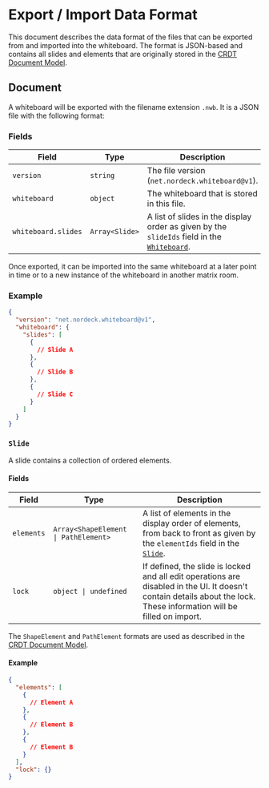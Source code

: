 # Export / Import Data Format

This document describes the data format of the files that can be exported from and imported into the whiteboard.
The format is JSON-based and contains all slides and elements that are originally stored in the [CRDT Document Model][crdt-documents].

## Document

A whiteboard will be exported with the filename extension `.nwb`.
It is a JSON file with the following format:

### Fields

| Field               | Type           | Description                                                                                                                   |
| ------------------- | -------------- | ----------------------------------------------------------------------------------------------------------------------------- |
| `version`           | `string`       | The file version (`net.nordeck.whiteboard@v1`).                                                                               |
| `whiteboard`        | `object`       | The whiteboard that is stored in this file.                                                                                   |
| `whiteboard.slides` | `Array<Slide>` | A list of slides in the display order as given by the `slideIds` field in the [`Whiteboard`](./crdt-documents.md#whiteboard). |

Once exported, it can be imported into the same whiteboard at a later point in time or to a new instance of the whiteboard in another matrix room.

### Example

```json
{
  "version": "net.nordeck.whiteboard@v1",
  "whiteboard": {
    "slides": [
      {
        // Slide A
      },
      {
        // Slide B
      },
      {
        // Slide C
      }
    ]
  }
}
```

### `Slide`

A slide contains a collection of ordered elements.

#### Fields

| Field      | Type                                 | Description                                                                                                                                                            |
| ---------- | ------------------------------------ | ---------------------------------------------------------------------------------------------------------------------------------------------------------------------- |
| `elements` | `Array<ShapeElement \| PathElement>` | A list of elements in the display order of elements, from back to front as given by the `elementIds` field in the [`Slide`](./crdt-documents.md#slide).                |
| `lock`     | `object \| undefined`                | If defined, the slide is locked and all edit operations are disabled in the UI. It doesn't contain details about the lock. These information will be filled on import. |

The `ShapeElement` and `PathElement` formats are used as described in the [CRDT Document Model][crdt-documents].

#### Example

```json
{
  "elements": [
    {
      // Element A
    },
    {
      // Element B
    },
    {
      // Element B
    }
  ],
  "lock": {}
}
```

[crdt-documents]: ./crdt-documents.md
